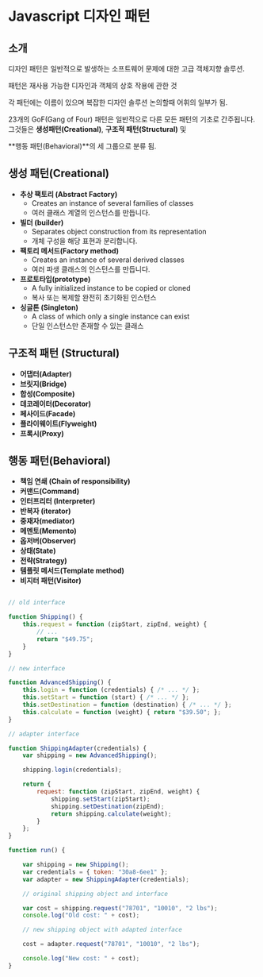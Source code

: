 # Javascript 디자인 패턴



## 소개



디자인 패턴은 일반적으로 발생하는 소프트웨어 문제에 대한 고급 객체지향 솔루션.

패턴은 재사용 가능한 디자인과 객체의 상호 작용에 관한 것



각 패턴에는 이름이 있으며 복잡한 디자인 솔루션 논의할때 어휘의 일부가 됨.

23개의 GoF(Gang of Four) 패턴은 일반적으로 다른 모든 패턴의 기초로 간주됩니다. 그것들은 **생성패턴(Creational)**, **구조적 패턴(Structural)** 및

**행동 패턴(Behavioral)**의 세 그룹으로 분류 됨.





## 생성 패턴(Creational)



- **추상 팩토리 (Abstract Factory)**
  - Creates an instance of several families of classes
  - 여러 클래스 계열의 인스턴스를 만듭니다.
- **빌더 (builder)**
  - Separates object construction from its representation
  - 개체 구성을 해당 표현과 분리합니다.
- **팩토리 메서드(Factory method)**
  - Creates an instance of several derived classes
  - 여러 파생 클래스의 인스턴스를 만듭니다.
- **프로토타입(prototype)**
  -  A fully initialized instance to be copied or cloned
  - 복사 또는 복제할 완전히 초기화된 인스턴스
- **싱글톤 (Singleton)**
  - A class of which only a single instance can exist
  - 단일 인스턴스만 존재할 수 있는 클래스



## 구조적 패턴 (Structural)



- **어댑터(Adapter)**
- **브릿지(Bridge)**
- **합성(Composite)**
- **데코레이터(Decorator)**
- **페사이드(Facade)**
- **플라이웨이트(Flyweight)**
- **프록시(Proxy)**



## 행동 패턴(Behavioral)



- **책임 연쇄 (Chain of responsibility)**
- **커맨드(Command)**
- **인터프리터 (Interpreter)**
- **반복자 (iterator)**
- **중재자(mediator)**
- **메멘토(Memento)**
- **옵저버(Observer)**
- **상태(State)**
- **전략(Strategy)**
- **템플릿 메서드(Template method)**
- **비지터 패턴(Visitor)**





```javascript

// old interface

function Shipping() {
    this.request = function (zipStart, zipEnd, weight) {
        // ...
        return "$49.75";
    }
}

// new interface

function AdvancedShipping() {
    this.login = function (credentials) { /* ... */ };
    this.setStart = function (start) { /* ... */ };
    this.setDestination = function (destination) { /* ... */ };
    this.calculate = function (weight) { return "$39.50"; };
}

// adapter interface

function ShippingAdapter(credentials) {
    var shipping = new AdvancedShipping();

    shipping.login(credentials);

    return {
        request: function (zipStart, zipEnd, weight) {
            shipping.setStart(zipStart);
            shipping.setDestination(zipEnd);
            return shipping.calculate(weight);
        }
    };
}

function run() {

    var shipping = new Shipping();
    var credentials = { token: "30a8-6ee1" };
    var adapter = new ShippingAdapter(credentials);

    // original shipping object and interface

    var cost = shipping.request("78701", "10010", "2 lbs");
    console.log("Old cost: " + cost);

    // new shipping object with adapted interface

    cost = adapter.request("78701", "10010", "2 lbs");

    console.log("New cost: " + cost);
}

```

